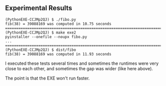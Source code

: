 Experimental Results
--------------------

```
(PythonEXE-CCJMp2QJ) $ ./fibo.py
fib(38) = 39088169 was computed in 10.75 seconds
==============================================================================
(PythonEXE-CCJMp2QJ) $ make exe2
pyinstaller --onefile --noupx fibo.py
...
==============================================================================
(PythonEXE-CCJMp2QJ) $ dist/fibo
fib(38) = 39088169 was computed in 11.93 seconds
```

I executed these tests several times and sometimes the runtimes
were very close to each other, and sometimes the gap was wider (like here above).

The point is that the EXE won't run faster.
